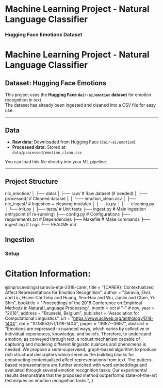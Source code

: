 # Machine Learning Project - Natural Language Classifier
### Hugging Face Emotions Dataset

# Machine Learning Project - Natural Language Classifier  

## Dataset: Hugging Face Emotions  

This project uses the **Hugging Face `dair-ai/emotion` dataset** for emotion recognition in text.  
The dataset has already been ingested and cleaned into a CSV file for easy use.  

---

## Data  

- **Raw data:** Downloaded from Hugging Face (`dair-ai/emotion`)  
- **Processed data:** Stored at:  
  `data/processed/emotion_clean.csv`  

You can load this file directly into your ML pipeline.  

---

## Project Structure  

nlc_emotion/
│
├── data/
│ ├── raw/ # Raw dataset (if needed)
│ ├── processed/ # Cleaned dataset
│ │ └── emotion_clean.csv
│
├── nlc_ingest/ # Ingestion + cleaning modules
│ ├── io.py
│ ├── cleaning.py
│ └── init.py
│
├── tests/ # Unit tests
├── ingest.py # Main ingestion entrypoint (if re-running)
├── config.py # Configurations
├── requirements.txt # Dependencies
├── Makefile # Make commands
├── ingest.log # Logs
└── README.md

## Ingestion

### Setup
<!-- 
Install dependencies:
```bash
pip install -r requirements.txt -->

# Citation Information:

@inproceedings{saravia-etal-2018-carer,
    title = "{CARER}: Contextualized Affect Representations for Emotion Recognition",
    author = "Saravia, Elvis  and
      Liu, Hsien-Chi Toby  and
      Huang, Yen-Hao  and
      Wu, Junlin  and
      Chen, Yi-Shin",
    booktitle = "Proceedings of the 2018 Conference on Empirical Methods in Natural Language Processing",
    month = oct # "-" # nov,
    year = "2018",
    address = "Brussels, Belgium",
    publisher = "Association for Computational Linguistics",
    url = "https://www.aclweb.org/anthology/D18-1404",
    doi = "10.18653/v1/D18-1404",
    pages = "3687--3697",
    abstract = "Emotions are expressed in nuanced ways, which varies by collective or individual experiences, knowledge, and beliefs. Therefore, to understand emotion, as conveyed through text, a robust mechanism capable of capturing and modeling different linguistic nuances and phenomena is needed. We propose a semi-supervised, graph-based algorithm to produce rich structural descriptors which serve as the building blocks for constructing contextualized affect representations from text. The pattern-based representations are further enriched with word embeddings and evaluated through several emotion recognition tasks. Our experimental results demonstrate that the proposed method outperforms state-of-the-art techniques on emotion recognition tasks.",
}

